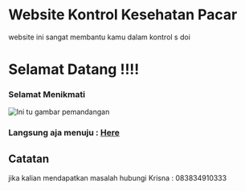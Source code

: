 # Website Kontrol Kesehatan Pacar
website ini sangat membantu kamu dalam kontrol s doi

# Selamat Datang !!!!

### Selamat Menikmati

![Ini tu gambar pemandangan](https://www.google.co.id/url?sa=i&source=images&cd=&ved=2ahUKEwjSsKPl-ZvkAhXGaFAKHZVLBB0QjRx6BAgBEAQ&url=https%3A%2F%2Fblog.tiket.com%2Fpemandangan-alam-terindah-di-indonesia%2F&psig=AOvVaw0JXeYwFebXYd-dMi15H6E_&ust=1566751356886133)


### Langsung aja menuju : [Here](https://colorlib.com/polygon/nalika/index.html)

## Catatan
jika kalian mendapatkan masalah hubungi
Krisna : 083834910333
